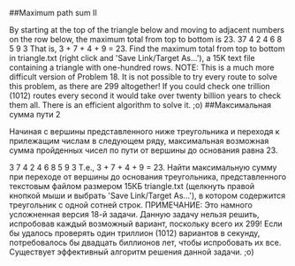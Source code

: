 ##Maximum path sum II

By starting at the top of the triangle below and moving to adjacent numbers on the row below, the maximum total from top to bottom is 23.
37 4
2 4 6
8 5 9 3
That is, 3 + 7 + 4 + 9 = 23.
Find the maximum total from top to bottom in triangle.txt (right click and 'Save Link/Target As...'), a 15K text file containing a triangle with one-hundred rows.
NOTE: This is a much more difficult version of Problem 18. It is not possible to try every route to solve this problem, as there are 299 altogether! If you could check one trillion (1012) routes every second it would take over twenty billion years to check them all. There is an efficient algorithm to solve it. ;o)
##Максимальная сумма пути 2

Начиная с вершины представленного ниже треугольника и переходя к прилежащим числам в следующем ряду, максимальная возможная сумма пройденных чисел по пути от вершины до основания равна 23.

3
7 4
2 4 6
8 5 9 3
Т.е., 3 + 7 + 4 + 9 = 23.
Найти максимальную сумму при переходе от вершины до основания треугольника, представленного текстовым файлом размером 15КБ triangle.txt (щелкнуть правой кнопкой мыши и выбрать 'Save Link/Target As...'), в котором содержится треугольник с одной сотней строк.
ПРИМЕЧАНИЕ: Это намного усложненная версия 
18-й задачи. Данную задачу нельзя решить, испробовав каждый возможный вариант, поскольку всего их 299! Если бы удалось проверять один триллион (1012) вариантов в секунду, потребовалось бы двадцать биллионов лет, чтобы испробовать их все. Существует эффективный алгоритм решения данной задачи. ;o)
